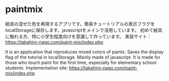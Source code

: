 # paintmix
絵具の混ぜた色を再現するアプリです。簡易チュートリアルの表示フラグをlocalStorageに保存します。javascriptをメインで活用しています。
初めて絵具に触れる方、特に小学生程度向けを意識して作っています。
実装サイト：https://takahiro-nago.com/paint-mix/index.php

It is an application that reproduces mixed colors of paints. Saves the display flag of the tutorial in localStorage. Mainly made of javascript.
It is made for those who touch paint for the first time, especially for elementary school students.
Implementation site: https://takahiro-nago.com/paint-mix/index.php
